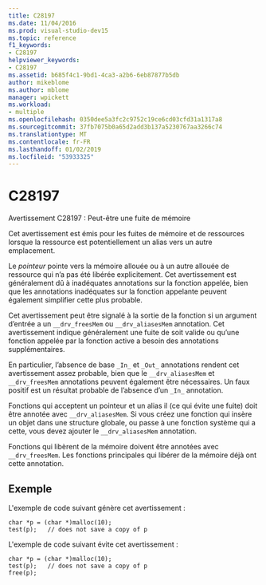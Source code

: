 ```yaml
---
title: C28197
ms.date: 11/04/2016
ms.prod: visual-studio-dev15
ms.topic: reference
f1_keywords:
- C28197
helpviewer_keywords:
- C28197
ms.assetid: b685f4c1-9bd1-4ca3-a2b6-6eb87877b5db
author: mikeblome
ms.author: mblome
manager: wpickett
ms.workload:
- multiple
ms.openlocfilehash: 0350dee5a3fc2c9752c19ce6cd03cfd31a1317a8
ms.sourcegitcommit: 37fb7075b0a65d2add3b137a5230767aa3266c74
ms.translationtype: MT
ms.contentlocale: fr-FR
ms.lasthandoff: 01/02/2019
ms.locfileid: "53933325"
---
```

# <a name="c28197"></a>C28197
Avertissement C28197 : Peut-être une fuite de mémoire

 Cet avertissement est émis pour les fuites de mémoire et de ressources lorsque la ressource est potentiellement un alias vers un autre emplacement.

 Le *pointeur* pointe vers la mémoire allouée ou à un autre allouée de ressource qui n’a pas été libérée explicitement. Cet avertissement est généralement dû à inadéquates annotations sur la fonction appelée, bien que les annotations inadéquates sur la fonction appelante peuvent également simplifier cette plus probable.

 Cet avertissement peut être signalé à la sortie de la fonction si un argument d’entrée a un `__drv_freesMem` ou `__drv_aliasesMem` annotation. Cet avertissement indique généralement une fuite de soit valide ou qu’une fonction appelée par la fonction active a besoin des annotations supplémentaires.

 En particulier, l’absence de base `_In_` et `_Out_` annotations rendent cet avertissement assez probable, bien que le `__drv_aliasesMem` et `__drv_freesMem` annotations peuvent également être nécessaires. Un faux positif est un résultat probable de l’absence d’un `_In_` annotation.

 Fonctions qui acceptent un pointeur et un alias il (ce qui évite une fuite) doit être annotée avec `__drv_aliasesMem`. Si vous créez une fonction qui insère un objet dans une structure globale, ou passe à une fonction système qui a cette, vous devez ajouter le `__drv_aliasesMem` annotation.

 Fonctions qui libèrent de la mémoire doivent être annotées avec `__drv_freesMem`. Les fonctions principales qui libérer de la mémoire déjà ont cette annotation.

## <a name="example"></a>Exemple
 L'exemple de code suivant génère cet avertissement :

```
char *p = (char *)malloc(10);
test(p);   // does not save a copy of p
```

 L'exemple de code suivant évite cet avertissement :

```
char *p = (char *)malloc(10);
test(p);   // does not save a copy of p
free(p);
```